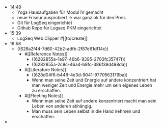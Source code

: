 - 14:49
	- Yoga Hausaufgaben für Modul IV gemacht
	- neue Friseur ausprobiert -> war ganz ok für den Preis
	- Git für LogSeq eingerichtet
	- Github Repo für Logseq PKM eingerichtet
- 15:39
	- LogSeq Web Clipper #[[to/create]]
- 16:58
	- ((628a2f44-7d60-42b2-adfb-2f87e61df14c))
		- #[[Reference Notes]]
			- ((6282855a-1a97-46b6-9395-2703fc35747f))
			- ((6282855a-2c8c-46a4-b9fc-386f38d498da))
		- #[[Literature Notes]]
			- ((628d04f6-b448-4e3d-9041-9770563176ba))
			- Wenn man seine Zeit und Energie auf andere konzentriert hat man weniger Zeit und Energie mehr um sein eigenes Leben zu erschaffen.
		- #[[Fleeting Notes]]
			- Wenn man seine Zeit auf andere konzentriert macht man sein Leben von anderen abhängig.
			- Man muss sein Leben selbst in die Hand nehmen und erschaffen.
-
